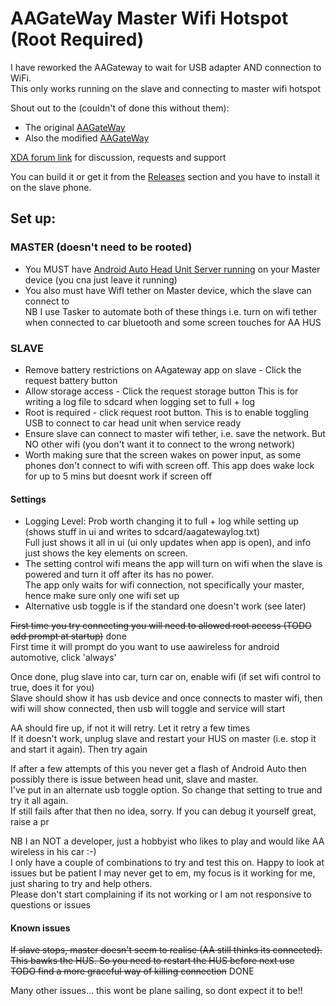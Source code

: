 # AAGateWay Master Wifi Hotspot (Root Required)

I have reworked the AAGateway to wait for USB adapter AND connection to WiFi.  
This only works running on the slave and connecting to master wifi hotspot

Shout out to the (couldn't of done this without them):  
* The original [AAGateWay](https://github.com/borconi/AAGateWay)
* Also the modified [AAGateWay](https://github.com/olivluca/AAGateWay)

[XDA forum link](https://forum.xda-developers.com/t/android-4-1-proxy-gateway-for-android-auto.3813163) for discussion, requests and support

You can build it or get it from the [Releases](https://github.com/north3221/AAGateWayWiFi/releases) section and you have to install it on the slave phone.

## Set up:
### MASTER (doesn't need to be rooted)
* You MUST have [Android Auto Head Unit Server running](https://developer.android.com/training/cars/testing#:~:text=You%20only%20need%20to%20enable,server%20(see%20figure%201).) on your Master device (you cna just leave it running) 
* You also must have WifI tether on Master device, which the slave can connect to  
NB I use Tasker to automate both of these things i.e. turn on wifi tether when connected to car bluetooth and some screen touches for AA HUS

### SLAVE
* Remove battery restrictions on AAgateway app on slave - Click the request battery button  
* Allow storage access - Click the request storage button This is for writing a log file to sdcard when logging set to full + log  
* Root is required - click request root button. This is to enable toggling USB to connect to car head unit when service ready  
* Ensure slave can connect to master wifi tether, i.e. save the network. But NO other wifi (you don't want it to connect to the wrong network)  
* Worth making sure that the screen wakes on power input, as some phones don't connect to wifi with screen off. This app does wake lock for up to 5 mins but doesnt work if screen off

#### Settings
* Logging Level: Prob worth changing it to full + log while setting up (shows stuff in ui and writes to sdcard/aagatewaylog.txt)  
  Full just shows it all in ui (ui only updates when app is open), and info just shows the key elements on screen.  
* The setting control wifi means the app will turn on wifi when the slave is powered and turn it off after its has no power.  
  The app only waits for wifi connection, not specifically your master, hence make sure only one wifi set up
* Alternative usb toggle is if the standard one doesn't work (see later)

~~First time you try connecting you will need to allowed root access (TODO add prompt at startup)~~ done   
First time it will prompt do you want to use aawireless for android automotive, click 'always'   

Once done, plug slave into car, turn car on, enable wifi (if set wifi control to true, does it for you)  
Slave should show it has usb device and once connects to master wifi, then wifi will show connected, then usb will toggle and service will start

AA should fire up, if not it will retry. Let it retry a few times   
If it doesn't work, unplug slave and restart your HUS on master (i.e. stop it and start it again). Then try again

If after a few attempts of this you never get a flash of Android Auto then possibly there is issue between head unit, slave and master.   
I've put in an alternate usb toggle option. So change that setting to true and try it all again.     
If still fails after that then no idea, sorry. If you can debug it yourself great, raise a pr

NB I an NOT a developer, just a hobbyist who likes to play and would like AA wireless in his car :-)  
I only have a couple of combinations to try and test this on. Happy to look at issues but be patient I may never get to em, my focus is it working for me, just sharing to try and help others.  
Please don't start complaining if its not working or I am not responsive to questions or issues


#### Known issues

~~If slave stops, master doesn't seem to realise (AA still thinks its connected). This bawks the HUS. So you need to restart the HUS before next use  
TODO find a more graceful way of killing connection~~ DONE


Many other issues... this wont be plane sailing, so dont expect it to be!!